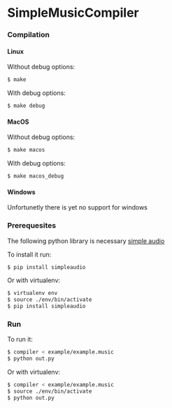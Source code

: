 # SimpleMusicCompiler
### Compilation
#### Linux
Without debug options:
```sh
$ make
```
With debug options:
```sh
$ make debug
```
#### MacOS
Without debug options:
```sh
$ make macos
```
With debug options:
```sh
$ make macos_debug
```

#### Windows
Unfortunetly there is yet no support for windows

### Prerequesites
The following python library is necessary [simple audio](https://github.com/hamiltron/py-simple-audio)

To install it run:
```sh
$ pip install simpleaudio
```
Or with virtualenv:
```sh
$ virtualenv env
$ source ./env/bin/activate
$ pip install simpleaudio
```
### Run
To run it:
```sh
$ compiler < example/example.music
$ python out.py
```
Or with virtualenv:
```sh
$ compiler < example/example.music
$ source ./env/bin/activate
$ python out.py
```